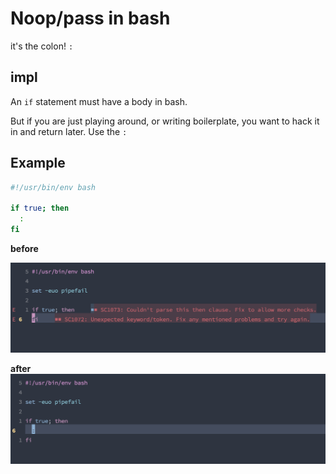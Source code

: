 # Noop/pass in bash

it's the colon! `:`

## impl

An `if` statement must have a body in bash.

But if you are just playing around, or writing boilerplate, you want to 
hack it in and return later. Use the `:`

## Example

```sh
#!/usr/bin/env bash

if true; then
  :
fi
```

**before**

![before](bash-noop-pass-before.png)

**after**
![after](bash-noop-pass-after.png)
